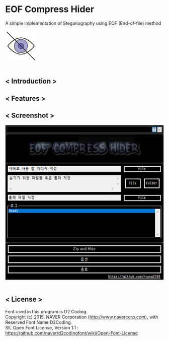 # EOF Compress Hider

A simple implementation of Steganography using EOF (End-of-file) method

<img src="/res/icons8-hide-100.png"><br></br>

## < Introduction >

## < Features >

## < Screenshot >
<img src="demo1.png"><br></br>

## < License >
Font used in this program is D2 Coding.<br>
Copyright (c) 2015, NAVER Corporation (http://www.navercorp.com), with Reserved Font Name D2Coding.<br>
SIL Open Font License, Version 1.1 : https://github.com/naver/d2codingfont/wiki/Open-Font-License
